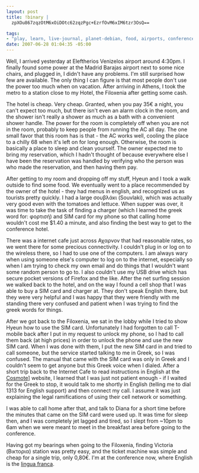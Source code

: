 ```yaml
--- 
layout: post
title: !binary |
  zpXOu867zqzOtM6xOiDOtc62zqzPgc+EzrfOvM6xIM6tzr3OsQ==

tags: 
- "play, learn, live-journal, planet-debian, food, airports, conferences, power, \xCE\xB5\xCE\xBB\xCE\xBB\xCE\xAC\xCF\x82, cell-phones, hotels"
date: 2007-06-28 01:04:35 -05:00
---
```

Well, I arrived yesterday at Eleftherios Venizelos airport around 4:30pm.  I finally found some power at the Madrid Barajas airport next to some nice chairs, and plugged in, I didn't have any problems.  I'm still surprised how few are available.  The only thing I can figure is that most people don't use the power too much when on vacation.  After arriving in Athens, I took the metro to a station close to my Hotel, the Filoxenia after getting some cash.

The hotel is cheap.  Very cheap.  Granted, when you pay 35€ a night, you can't expect too much, but there isn't even an alarm clock in the room, and the shower isn't really a shower as much as a bath with a convenient shower handle.  The power for the room is completely off when you are not in the room, probably to keep people from running the AC all day.  The one small favor that this room has is that - the AC works well, cooling the place to a chilly 68 when it's left on for long enough.  Otherwise, the room is basically a place to sleep and clean yourself.   The owner expected me to bring my reservation, which I hadn't thought of because everywhere else I have been the reservation was handled by verifying who the person was who made the reservation, and then having them pay.

After getting to my room and dropping off my stuff, Hyeun and I took a walk outside to find some food.  We eventually went to a place recommended by the owner of the hotel - they had menus in english, and recognized us as tourists pretty quickly.  I had a large σουβλάκι (Souvlaki), which was actually very good even with the tomatoes and lettuce.  When supper was over, it was time to take the task of finding a charger (which I learned the greek word for: φορτισή) and SIM card for my phone so that calling home wouldn't cost me $1.40 a minute, and also finding the best way to get to the conference hotel.

There was a internet cafe just across Αχαρνον that had reasonable rates, so we went there for some precious connectivity.  I couldn't plug in or log on to the wireless there, so I had to use one of the computers.  I am always wary when using someone else's computer to log on to the internet, especially so when I am trying to check my own email and do things that I wouldn't want some random person to go to.  I also couldn't use my USB drive which has secure pocket versions of Firefox and the like.  After the net surfing session we walked back to the hotel, and on the way I found a cell shop that I was able to buy a SIM card and charger at.   They don't speak English there, but they were very helpful and I was happy that they were friendly with me standing there very confused and patient when I was trying to find the greek words for things.

After we got back to the Filoxenia, we sat in the lobby while I tried to show Hyeun how to use the SIM card.  Unfortunately I had forgotten to call T-mobile back after I put in my request to unlock my phone, so I had to call them back (at high prices) in order to unlock the phone and use the new SIM card.  When I was done with them, I put the new SIM card in and tried to call someone, but the service started talking to me in Greek, so I was confused.  The manual that came with the SIM card was only in Greek and I couldn't seem to get anyone but this Greek voice when I dialed.  After a short trip back to the Internet Cafe to read instructions in English at the <a href="http://www.cosmote.gr/cosmote/cosmote.portal?locale=en_US&amp;_nfpb=true&amp;_pageLabel=L88_for_you_index&amp;path=&amp;_locale=en_US&amp;selectEnglishLanguage=true">Cosmote]</a> website, I learned that I was just not patient enough - if I waited for the Greek to stop, it would talk to me shortly in English (telling me to dial 1313 for English support) and then connect my call.  I assume it was just explaining the legal ramifications of using their cell network or something.

I was able to call home after that, and talk to Diana for a short time before the minutes that came on the SIM card were used up.  It was time for sleep then, and I was completely jet lagged and tired, so I slept from ~10pm to 6am when we were meant to meet in the breakfast area before going to the conference.

Having got my bearings when going to the Filoxenia, finding Victoria (Βικτορια) station was pretty easy, and the ticket machine was simple and cheap for a single trip, only 0,80€.  I'm at the conference now, where English is the <a href="http://en.wikipedia.org/wiki/Lingua_franca">lingua franca</a>.
